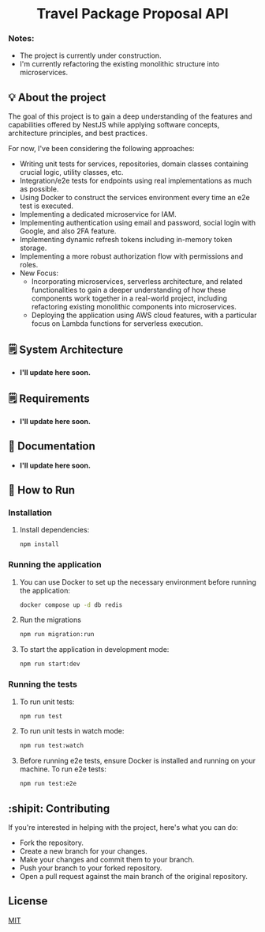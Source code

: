 <h1 style="text-align: center;">Travel Package Proposal API </h1>

### Notes: 
- The project is currently under construction.
- I'm currently refactoring the existing monolithic structure into microservices. 
   

## :bulb: About the project

The goal of this project is to gain a deep understanding of the features and capabilities offered by NestJS while applying software concepts, architecture principles, and best practices. 

For now, I've been considering the following approaches:

- Writing unit tests for services, repositories, domain classes containing crucial logic, utility classes, etc.
- Integration/e2e tests for endpoints using real implementations as much as possible.
- Using Docker to construct the services environment every time an e2e test is executed.
- Implementing a dedicated microservice for IAM.
- Implementing authentication using email and password, social login with Google, and also 2FA feature.
- Implementing dynamic refresh tokens including in-memory token storage.
- Implementing a more robust authorization flow with permissions and roles.
- New Focus: 
  - Incorporating microservices, serverless architecture, and related functionalities to gain a deeper understanding of how these components work together in a real-world project, including refactoring existing monolithic components into microservices. 
  - Deploying the application using AWS cloud features, with a particular focus on Lambda functions for serverless execution.

## :spiral_notepad: System Architecture

- **I'll update here soon.**

## :spiral_notepad: Requirements

- **I'll update here soon.**

## :page_facing_up: Documentation

- **I'll update here soon.**

## :white_square_button: How to Run

### Installation
1. Install dependencies:
   ```bash
   npm install

### Running the application
1. You can use Docker to set up the necessary environment before running the application:
   ```bash
   docker compose up -d db redis

2. Run the migrations
   ```bash
   npm run migration:run

3. To start the application in development mode:
   ```bash
   npm run start:dev

### Running the tests
1. To run unit tests:
   ```bash
   npm run test

2. To run unit tests in watch mode:
   ```bash
   npm run test:watch
   
3. Before running e2e tests, ensure Docker is installed and running on your machine. To run e2e tests:
   ```bash
   npm run test:e2e

## :shipit: Contributing

If you're interested in helping with the project, here's what you can do:

- Fork the repository.
- Create a new branch for your changes.
- Make your changes and commit them to your branch.
- Push your branch to your forked repository.
- Open a pull request against the main branch of the original repository.

## License

[MIT](https://choosealicense.com/licenses/mit/)
